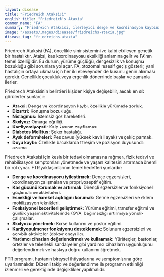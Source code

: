 ```yaml
---
layout: disease
title: "Friedreich Ataksisi"
english_title: "Friedreich's Ataxia"
common_name: "FA"
summary: "Friedreich Ataksisi, ilerleyici denge ve koordinasyon kaybına neden olan kalıtsal bir nörolojik hastalıktır."
image: "/assets/images/diseases/friedreichs-ataxia.jpg"
disease_tag: "friedreichs-ataxia"
---
```






Friedreich Ataksisi (FA), öncelikle sinir sistemini ve kalbi etkileyen genetik bir hastalıktır. Ataksi, kas koordinasyonu eksikliği anlamına gelir ve FA'nın temel özelliğidir. Bu durum, yürüme güçlüğü, dengesizlik ve konuşma bozukluğu gibi sorunlara yol açar. FA, otozomal resesif geçiş gösterir, yani hastalığın ortaya çıkması için her iki ebeveynden de kusurlu genin alınması gerekir. Genellikle çocukluk veya ergenlik döneminde başlar ve zamanla ilerler.


Friedreich Ataksisinin belirtileri kişiden kişiye değişebilir, ancak en sık görülenler şunlardır:

*   **Ataksi:** Denge ve koordinasyon kaybı, özellikle yürümede zorluk.
*   **Dizartri:** Konuşma bozukluğu.
*   **Nistagmus:** İstemsiz göz hareketleri.
*   **Skolyoz:** Omurga eğriliği.
*   **Kardiyomiyopati:** Kalp kasının zayıflaması.
*   **Diabetes Mellitus:** Şeker hastalığı.
*   **Ayak deformiteleri:** Pes cavus (yüksek kavisli ayak) ve çekiç parmak.
*   **Duyu kaybı:** Özellikle bacaklarda titreşim ve pozisyon duyusunda azalma.


Friedreich Ataksisi için kesin bir tedavi olmamasına rağmen, fizik tedavi ve rehabilitasyon semptomları yönetmede ve yaşam kalitesini artırmada önemli bir rol oynar. FTR yaklaşımlarının temel hedefleri şunlardır:

*   **Denge ve koordinasyonu iyileştirmek:** Denge egzersizleri, koordinasyon çalışmaları ve propriyoseptif eğitim.
*   **Kas gücünü korumak ve artırmak:** Dirençli egzersizler ve fonksiyonel güçlendirme aktiviteleri.
*   **Esnekliği ve hareket açıklığını korumak:** Germe egzersizleri ve eklem mobilizasyon teknikleri.
*   **Fonksiyonel becerileri geliştirmek:** Yürüme eğitimi, transfer eğitimi ve günlük yaşam aktivitelerinde (GYA) bağımsızlığı artırmaya yönelik çalışmalar.
*   **Skolyozu yönetmek:** Korse kullanımı ve postür eğitimi.
*   **Kardiyopulmoner fonksiyonu desteklemek:** Solunum egzersizleri ve aerobik aktiviteler (doktor onayı ile).
*   **Yardımcı cihazları değerlendirmek ve kullanmak:** Yürüteçler, bastonlar, ortezler ve tekerlekli sandalyeler gibi yardımcı cihazların uygunluğunu değerlendirmek ve hastaya doğru kullanımı öğretmek.

FTR programı, hastanın bireysel ihtiyaçlarına ve semptomlarına göre uyarlanmalıdır. Düzenli takip ve değerlendirme ile programın etkinliği izlenmeli ve gerektiğinde değişiklikler yapılmalıdır.

